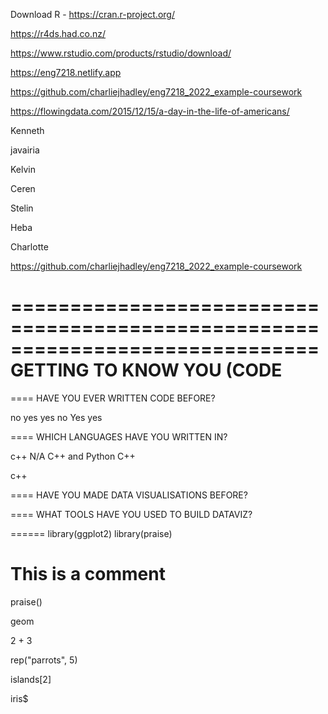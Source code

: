 
Download R - https://cran.r-project.org/

https://r4ds.had.co.nz/


https://www.rstudio.com/products/rstudio/download/




https://eng7218.netlify.app

https://github.com/charliejhadley/eng7218_2022_example-coursework

https://flowingdata.com/2015/12/15/a-day-in-the-life-of-americans/

Kenneth  

javairia

Kelvin

Ceren

Stelin

Heba

Charlotte


https://github.com/charliejhadley/eng7218_2022_example-coursework



==============================================================================
GETTING TO KNOW YOU (CODE
==============================================================================


====
HAVE YOU EVER WRITTEN CODE BEFORE?

no 
yes
yes
no
Yes
yes

====
WHICH LANGUAGES HAVE YOU WRITTEN IN?

c++
N/A
C++ and Python
C++

c++

====
HAVE YOU MADE DATA VISUALISATIONS BEFORE?





====
WHAT TOOLS HAVE YOU USED TO BUILD DATAVIZ?



======
library(ggplot2)
library(praise)
# This is a comment
praise()

geom

2 + 3

rep("parrots", 5)


islands[2]

iris$







